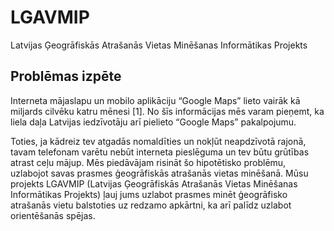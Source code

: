 # LGAVMIP
Latvijas Ģeogrāfiskās Atrašanās Vietas Minēšanas Informātikas Projekts

## Problēmas izpēte

Interneta mājaslapu un mobilo aplikāciju “Google Maps” lieto vairāk kā miljards cilvēku katru mēnesi [1]. No šīs informācijas mēs varam pieņemt, ka liela daļa Latvijas iedzīvotāju arī pielieto “Google Maps” pakalpojumu.

Toties, ja kādreiz tev atgadās nomaldīties un nokļūt neapdzīvotā rajonā, tavam telefonam varētu nebūt interneta pieslēguma un tev būtu grūtības atrast ceļu mājup.
Mēs piedāvājam risināt šo hipotētisko problēmu, uzlabojot savas prasmes ģeogrāfiskās atrašanās vietas minēšanā. Mūsu projekts LGAVMIP (Latvijas Ģeogrāfiskās Atrašanās Vietas Minēšanas Informātikas Projekts) ļauj jums uzlabot prasmes minēt ģeogrāfisko atrašanās vietu balstoties uz redzamo apkārtni, ka arī palīdz uzlabot orientēšanās spējas.
